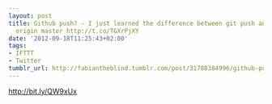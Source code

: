 ```yaml
---
layout: post
title: Github push? - I just learned the difference between git push and git push
  origin master http://t.co/TGXrPjXY
date: '2012-09-18T11:25:43+02:00'
tags:
- IFTTT
- Twitter
tumblr_url: http://fabiantheblind.tumblr.com/post/31788384996/github-push-i-just-learned-the-difference-between
---
```

http://bit.ly/QW9xUx
